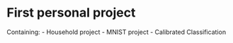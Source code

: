 # First personal project
Containing: 
	- Household project
	- MNIST project
	- Calibrated Classification
